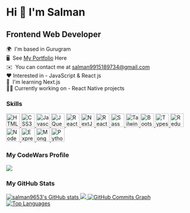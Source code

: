 # Hi 👋 I'm Salman

## Frontend Web Developer

🌍  I'm based in Gurugram <br/>
🖥️  See [My Portfolio](http://salman9653.github.io/WebZ-Art/) Here <br/>
✉️  You can contact me at [salman9915189734@gmail.com](mailto:salman9915189734@gmail.com)<br/>
❤️ Interested in - JavaScript & React js<br/>
🧠  I'm learning Next.js<br/>
🧑‍💻 Currently working on - React Native projects<br/>

### Skills

<p align="left">
    <a href="https://developer.mozilla.org/en-US/docs/Glossary/HTML5" target="_blank" rel="noreferrer">
        <img src="https://raw.githubusercontent.com/danielcranney/readme-generator/main/public/icons/skills/html5-colored.svg" width="36" height="36" alt="HTML5" />
    </a>
    <a href="https://www.w3.org/TR/CSS/#css" target="_blank" rel="noreferrer">
        <img src="https://raw.githubusercontent.com/danielcranney/readme-generator/main/public/icons/skills/css3-colored.svg" width="36" height="36" alt="CSS3" />
    </a>    
    <a href="https://developer.mozilla.org/en-US/docs/Web/JavaScript" target="_blank" rel="noreferrer">
        <img src="https://raw.githubusercontent.com/danielcranney/readme-generator/main/public/icons/skills/javascript-colored.svg" width="36" height="36" alt="Javascript" />
    </a>
     <a href="https://jquery.com/" target="_blank" rel="noreferrer">
        <img src="https://raw.githubusercontent.com/danielcranney/readme-generator/main/public/icons/skills/jquery-colored.svg" width="36" height="36" alt="JQuery" />
    </a>
     <a href="https://reactjs.org/" target="_blank" rel="noreferrer">
        <img src="https://raw.githubusercontent.com/danielcranney/readme-generator/main/public/icons/skills/react-colored.svg" width="36" height="36" alt="React" />
    </a>
     <a href="https://nextjs.org/docs" target="_blank" rel="noreferrer">
        <img src="https://raw.githubusercontent.com/danielcranney/readme-generator/main/public/icons/skills/nextjs-colored.svg" width="36" height="36" alt="NextJs" />
    </a>
    <a href="https://reactnative.dev/docs/environment-setup" target="_blank" rel="noreferrer">
        <img src="https://raw.githubusercontent.com/danielcranney/readme-generator/main/public/icons/skills/react-colored.svg" width="36" height="36" alt="ReactNative" />
    </a>
    <a href="https://sass-lang.com/" target="_blank" rel="noreferrer">
        <img src="https://raw.githubusercontent.com/danielcranney/readme-generator/main/public/icons/skills/sass-colored.svg" width="36" height="36" alt="Sass" />
    </a>
    <a href="https://tailwindcss.com/" target="_blank" rel="noreferrer">
        <img src="https://raw.githubusercontent.com/danielcranney/readme-generator/main/public/icons/skills/tailwindcss-colored.svg" width="36" height="36" alt="TailwindCSS" />
    </a>
    <a href="https://getbootstrap.com/" target="_blank" rel="noreferrer">
        <img src="https://raw.githubusercontent.com/danielcranney/readme-generator/main/public/icons/skills/bootstrap-colored.svg" width="36" height="36" alt="Bootstrap" />
    </a>
     <a href="https://www.typescriptlang.org/" target="_blank" rel="noreferrer">
        <img src="https://raw.githubusercontent.com/danielcranney/readme-generator/main/public/icons/skills/typescript-colored.svg" width="36" height="36" alt="Typescript" />
    </a>
    <a href="https://redux.js.org/" target="_blank" rel="noreferrer">
        <img src="https://raw.githubusercontent.com/danielcranney/readme-generator/main/public/icons/skills/redux-colored.svg" width="36" height="36" alt="Redux" />
    </a>
    <a href="https://nodejs.org/en/" target="_blank" rel="noreferrer">
        <img src="https://raw.githubusercontent.com/danielcranney/readme-generator/main/public/icons/skills/nodejs-colored.svg" width="36" height="36" alt="NodeJS" />
    </a>
    <a href="https://expressjs.com/" target="_blank" rel="noreferrer">
        <img src="https://raw.githubusercontent.com/danielcranney/readme-generator/main/public/icons/skills/express-colored.svg" width="36" height="36" alt="Express" />
    </a>
    <a href="https://www.mongodb.com/" target="_blank" rel="noreferrer">
        <img src="https://raw.githubusercontent.com/danielcranney/readme-generator/main/public/icons/skills/mongodb-colored.svg" width="36" height="36" alt="MongoDB" />
    </a>
     <a href="https://www.python.org/" target="_blank" rel="noreferrer">
        <img src="https://raw.githubusercontent.com/danielcranney/readme-generator/main/public/icons/skills/python-colored.svg" width="36" height="36" alt="Python" />
    </a>
</p>

### My CodeWars Profile
<a href="https://www.codewars.com/users/salman9653/">
   <img src="https://www.codewars.com/users/salman9653/badges/large" />
</a>


### My GitHub Stats

<a href="http://www.github.com/salman9653">
    <img src="https://github-readme-stats.vercel.app/api?username=salman9653&show_icons=true&theme=transparent&title_color=10b981&hide_border=true" alt="salman9653's GitHub stats" />
</a>

<a href="http://www.github.com/salman9653">
    <img src="https://github-readme-streak-stats.herokuapp.com/?user=salman9653&theme=transparent&ring=10b981&fire=10b981&hide_border=true" />
</a>

<a href="http://www.github.com/salman9653">
    <img src="https://activity-graph.herokuapp.com/graph?username=salman9653&bg_color=22272e&color=ffffff&line=10b981&point=ffffff&area_color=22272e&area=true&hide_border=true&custom_title=GitHub%20Commits%20Graph" alt="GitHub Commits Graph" />
</a>

<a href="https://github.com/salman9653" align="left">
    <img src="https://github-readme-stats.vercel.app/api/top-langs/?username=salman9653&langs_count=10&title_color=10b981&text_color=ffffff&icon_color=0891b2&bg_color=22272e&hide_border=true&locale=en&custom_title=Top%20%Languages" alt="Top Languages" />
</a>
